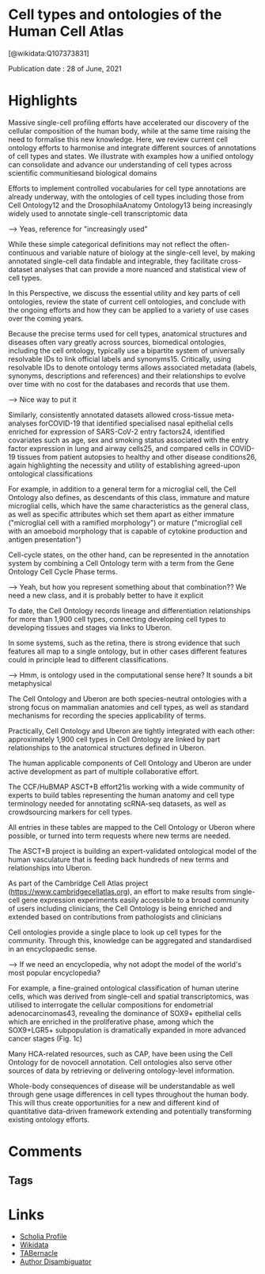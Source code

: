 
Cell types and ontologies of the Human Cell Atlas
=================================================
  
  [@wikidata:Q107373831]  
  
Publication date : 28 of June, 2021  

# Highlights

Massive single-cell profiling efforts have accelerated our discovery of the cellular composition of the human body, while at the same time raising the need to formalise this new knowledge. 
Here, we review current cell ontology efforts to harmonise and integrate different sources of annotations of cell types and states.
We illustrate with examples how a unified ontology can consolidate  and  advance  our  understanding  of  cell  types  across  scientific  communitiesand biological domains

Efforts to implement controlled vocabularies for cell type annotations are already underway, with  the  ontologies  of  cell  types  including  those  from  Cell  Ontology12 and  the DrosophilaAnatomy Ontology13 being increasingly widely used to annotate single-cell transcriptomic data

--> Yeas, reference for "increasingly used"

While these simple categorical definitions may not  reflect  the  often-continuous  and  variable  nature  of  biology  at  the  single-cell  level,  by making  annotated  single-cell  data  findable  and integrable,  they  facilitate  cross-dataset analyses that can provide a more nuanced and statistical view of cell types.

In this Perspective, we discuss the essential utility and key parts of cell ontologies, review the state of current cell ontologies, and conclude with the ongoing efforts and how they can be applied to a variety of use cases over the coming years.

Because the precise terms used for cell types, anatomical structures and diseases often vary greatly across sources, biomedical ontologies, including the cell ontology, typically use a bipartite system of universally resolvable IDs to link official labels and synonyms15.
Critically, using resolvable IDs to  denote  ontology  terms  allows  associated  metadata  (labels,  synonyms,  descriptions  and references)  and  their  relationships  to  evolve  over  time  with  no  cost  for  the  databases  and records that use them.

--> Nice way to put it

Similarly, consistently annotated datasets  allowed cross-tissue meta-analyses forCOVID-19 that  identified  specialised  nasal epithelial  cells  enriched  for  expression  of  SARS-CoV-2  entry  factors24,  identified  covariates such as age, sex and smoking status associated with the entry factor expression in lung and airway cells25, and compared cells in COVID-19 tissues from patient autopsies to healthy and other disease conditions26, again highlighting the necessity and utility of establishing agreed-upon ontological classifications

For example, in addition to a general term for a microglial cell,  the  Cell  Ontology  also  defines,  as  descendants  of  this  class,  immature  and  mature microglial cells, which have the same characteristics as the general class, as well as specific attributes which set them apart as either immature ("microglial cell with a ramified morphology") or mature ("microglial cell with an amoeboid morphology that is capable of cytokine production and  antigen  presentation")

Cell-cycle  states,  on  the  other  hand,  can  be  represented  in  the annotation  system  by  combining  a  Cell  Ontology  term  with  a term from the  Gene  Ontology Cell Cycle Phase terms.

--> Yeah, but how you represent something about that combination?? We need a new class, and it is probably better to have it explicit

To date, the Cell Ontology records lineage and  differentiation  relationships  for  more  than  1,900  cell  types,  connecting  developing  cell types to developing tissues and stages via links to Uberon.

In  some  systems,  such  as  the  retina,  there  is  strong evidence that such features all map to a single ontology, but in other cases different features could in principle lead to different classifications.

--> Hmm, is ontology used in the computational sense here? It sounds a bit metaphysical

The  Cell  Ontology  and  Uberon  are  both  species-neutral  ontologies  with  a  strong  focus  on mammalian  anatomies  and  cell  types,  as  well  as  standard  mechanisms  for  recording  the species applicability of terms.

Practically, Cell Ontology and Uberon are tightly integrated with each other: approximately 1,900 cell types in Cell Ontology are linked by  part  relationships  to the  anatomical  structures  defined  in  Uberon.

The   human   applicable   components   of   Cell   Ontology   and   Uberon   are   under   active development as part of multiple collaborative effort.

The  CCF/HuBMAP  ASCT+B  effort21is  working  with  a  wide  community  of  experts  to  build tables  representing  the  human  anatomy  and  cell  type  terminology  needed  for  annotating scRNA-seq  datasets,  as  well  as  crowdsourcing  markers  for  cell  types.

All  entries  in  these tables are mapped to the Cell Ontology or Uberon where possible, or turned into term requests where  new  terms  are  needed. 

The ASCT+B project is building an expert-validated ontological model of the human vasculature that is feeding back hundreds of new terms and relationships into Uberon.
 
As part of the Cambridge Cell Atlas project (https://www.cambridgecellatlas.org), an effort to 
make  results  from  single-cell  gene  expression  experiments  easily  accessible  to  a  broad 
community  of  users  including  clinicians,  the  Cell  Ontology  is  being  enriched  and  extended 
based on contributions from pathologists and clinicians

Cell ontologies provide a single place to look up cell types for the community. Through this, knowledge  can  be  aggregated  and  standardised  in  an  encyclopaedic  sense.

--> If we need an encyclopedia, why not adopt the model of the world's most popular encyclopedia?

For example, a fine-grained ontological classification  of  human  uterine  cells,  which  was  derived  from  single-cell  and  spatial transcriptomics,   was   utilised   to   interrogate   the   cellular   compositions   for   endometrial adenocarcinomas43, revealing the dominance of SOX9+ epithelial cells which are enriched in the  proliferative  phase,  among  which  the SOX9+LGR5+  subpopulation  is  dramatically expanded in more advanced cancer stages (Fig. 1c)

Many HCA-related resources, such as CAP, have been using the Cell Ontology for de novocell  annotation.  Cell  ontologies  also  serve  other  sources  of  data  by  retrieving  or  delivering ontology-level information.

Whole-body   consequences   of   disease   will   be understandable as well through gene usage differences in cell types throughout the human body. This will thus create opportunities for a new and different kind of quantitative data-driven framework extending and potentially transforming existing ontology efforts.


# Comments

## Tags

# Links
  
 * [Scholia Profile](https://scholia.toolforge.org/work/Q107373831)  
 * [Wikidata](https://www.wikidata.org/wiki/Q107373831)  
 * [TABernacle](https://tabernacle.toolforge.org/?#/tab/manual/Q107373831/P921%3BP4510)  
 * [Author Disambiguator](https://author-disambiguator.toolforge.org/work_item_oauth.php?id=Q107373831&batch_id=&match=1&author_list_id=&doit=Get+author+links+for+work)  
